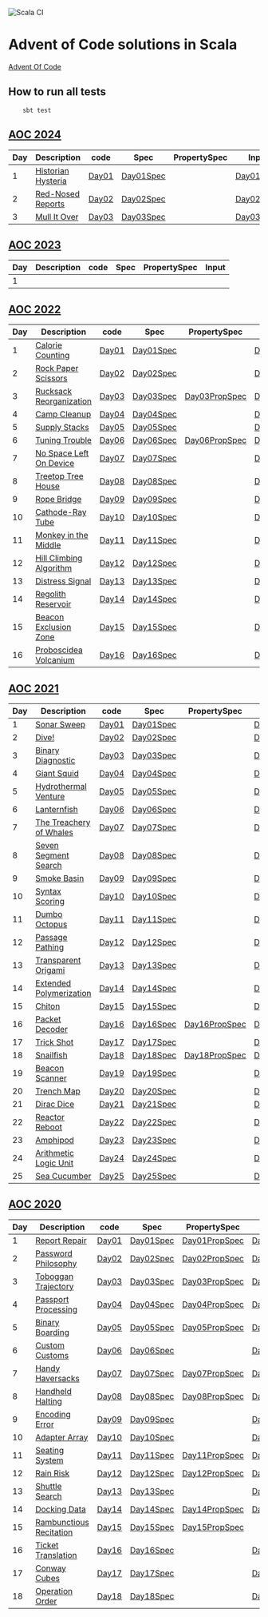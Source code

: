 ![Scala CI](https://github.com/VivianOliveres/advent-of-code/workflows/Scala%20CI/badge.svg?branch=master)

# Advent of Code solutions in Scala

[Advent Of Code](https://adventofcode.com)

## How to run all tests

```
    sbt test
```


## [AOC 2024](https://adventofcode.com/2024)

| Day | Description                                               | code                                                                 | Spec                                                                         | PropertySpec                                                            | Input                                                           |
|-----|-----------------------------------------------------------|----------------------------------------------------------------------|------------------------------------------------------------------------------|-------------------------------------------------------------------------|-----------------------------------------------------------------|
| 1   | [Historian Hysteria](https://adventofcode.com/2024/day/1) | [Day01](../master/src/main/scala/com/kensai/aoc/aoc2024/Day01.scala) | [Day01Spec](../master/src/test/scala/com/kensai/aoc/aoc2024/Day01Spec.scala) | [](../master/src/test/scala/com/kensai/aoc/aoc2024/Day01PropSpec.scala) | [Day01.input](../master/src/test/resources/aoc2024/Day01.input) | 
| 2   | [Red-Nosed Reports](https://adventofcode.com/2024/day/2)  | [Day02](../master/src/main/scala/com/kensai/aoc/aoc2024/Day02.scala) | [Day02Spec](../master/src/test/scala/com/kensai/aoc/aoc2024/Day02Spec.scala) | [](../master/src/test/scala/com/kensai/aoc/aoc2024/Day02PropSpec.scala) | [Day02.input](../master/src/test/resources/aoc2024/Day02.input) | 
| 3   | [Mull It Over](https://adventofcode.com/2024/day/3)       | [Day03](../master/src/main/scala/com/kensai/aoc/aoc2024/Day03.scala) | [Day03Spec](../master/src/test/scala/com/kensai/aoc/aoc2024/Day03Spec.scala) | [](../master/src/test/scala/com/kensai/aoc/aoc2024/Day03PropSpec.scala) | [Day03.input](../master/src/test/resources/aoc2024/Day03.input) | 


## [AOC 2023](https://adventofcode.com/2023)

| Day | Description                                             | code                                                            | Spec                                                                | PropertySpec                                                            | Input                                                           |
|-----|---------------------------------------------------------|-----------------------------------------------------------------|---------------------------------------------------------------------|-------------------------------------------------------------------------|-----------------------------------------------------------------|
| 1   | [](https://adventofcode.com/2023/day/1) | [](../master/src/main/scala/com/kensai/aoc/aoc2023/Day01.scala) | [](../master/src/test/scala/com/kensai/aoc/aoc2023/Day01Spec.scala) | [](../master/src/test/scala/com/kensai/aoc/aoc2023/Day01PropSpec.scala) | [](../master/src/test/resources/aoc2023/Day01.input) | 


## [AOC 2022](https://adventofcode.com/2022)

| Day | Description                                                     | code                                                                 | Spec                                                                         | PropertySpec                                                                         | Input                                                           |
|-----|-----------------------------------------------------------------|----------------------------------------------------------------------|------------------------------------------------------------------------------|--------------------------------------------------------------------------------------|-----------------------------------------------------------------|
| 1   | [Calorie Counting](https://adventofcode.com/2022/day/1)         | [Day01](../master/src/main/scala/com/kensai/aoc/aoc2022/Day01.scala) | [Day01Spec](../master/src/test/scala/com/kensai/aoc/aoc2022/Day01Spec.scala) | [](../master/src/test/scala/com/kensai/aoc/aoc2022/Day01PropSpec.scala)              | [Day01.input](../master/src/test/resources/aoc2022/Day01.input) | 
| 2   | [Rock Paper Scissors](https://adventofcode.com/2022/day/2)      | [Day02](../master/src/main/scala/com/kensai/aoc/aoc2022/Day02.scala) | [Day02Spec](../master/src/test/scala/com/kensai/aoc/aoc2022/Day02Spec.scala) | [](../master/src/test/scala/com/kensai/aoc/aoc2022/Day02PropSpec.scala)              | [Day02.input](../master/src/test/resources/aoc2022/Day02.input) | 
| 3   | [Rucksack Reorganization](https://adventofcode.com/2022/day/3)  | [Day03](../master/src/main/scala/com/kensai/aoc/aoc2022/Day03.scala) | [Day03Spec](../master/src/test/scala/com/kensai/aoc/aoc2022/Day03Spec.scala) | [Day03PropSpec](../master/src/test/scala/com/kensai/aoc/aoc2022/Day03PropSpec.scala) | [Day03.input](../master/src/test/resources/aoc2022/Day03.input) | 
| 4   | [Camp Cleanup](https://adventofcode.com/2022/day/4)             | [Day04](../master/src/main/scala/com/kensai/aoc/aoc2022/Day04.scala) | [Day04Spec](../master/src/test/scala/com/kensai/aoc/aoc2022/Day04Spec.scala) | [](../master/src/test/scala/com/kensai/aoc/aoc2022/Day04PropSpec.scala)              | [Day04.input](../master/src/test/resources/aoc2022/Day04.input) | 
| 5   | [Supply Stacks](https://adventofcode.com/2022/day/5)            | [Day05](../master/src/main/scala/com/kensai/aoc/aoc2022/Day05.scala) | [Day05Spec](../master/src/test/scala/com/kensai/aoc/aoc2022/Day05Spec.scala) | [](../master/src/test/scala/com/kensai/aoc/aoc2022/Day05PropSpec.scala)              | [Day05.input](../master/src/test/resources/aoc2022/Day05.input) | 
| 6   | [Tuning Trouble](https://adventofcode.com/2022/day/6)           | [Day06](../master/src/main/scala/com/kensai/aoc/aoc2022/Day06.scala) | [Day06Spec](../master/src/test/scala/com/kensai/aoc/aoc2022/Day06Spec.scala) | [Day06PropSpec](../master/src/test/scala/com/kensai/aoc/aoc2022/Day06PropSpec.scala) | [Day06.input](../master/src/test/resources/aoc2022/Day06.input) | 
| 7   | [No Space Left On Device](https://adventofcode.com/2022/day/7)  | [Day07](../master/src/main/scala/com/kensai/aoc/aoc2022/Day07.scala) | [Day07Spec](../master/src/test/scala/com/kensai/aoc/aoc2022/Day07Spec.scala) | [](../master/src/test/scala/com/kensai/aoc/aoc2022/Day07PropSpec.scala)              | [Day07.input](../master/src/test/resources/aoc2022/Day07.input) | 
| 8   | [Treetop Tree House](https://adventofcode.com/2022/day/8)       | [Day08](../master/src/main/scala/com/kensai/aoc/aoc2022/Day08.scala) | [Day08Spec](../master/src/test/scala/com/kensai/aoc/aoc2022/Day08Spec.scala) | [](../master/src/test/scala/com/kensai/aoc/aoc2022/Day08PropSpec.scala)              | [Day08.input](../master/src/test/resources/aoc2022/Day08.input) | 
| 9   | [Rope Bridge](https://adventofcode.com/2022/day/9)              | [Day09](../master/src/main/scala/com/kensai/aoc/aoc2022/Day09.scala) | [Day09Spec](../master/src/test/scala/com/kensai/aoc/aoc2022/Day09Spec.scala) | [](../master/src/test/scala/com/kensai/aoc/aoc2022/Day09PropSpec.scala)              | [Day09.input](../master/src/test/resources/aoc2022/Day09.input) | 
| 10  | [Cathode-Ray Tube](https://adventofcode.com/2022/day/10)        | [Day10](../master/src/main/scala/com/kensai/aoc/aoc2022/Day10.scala) | [Day10Spec](../master/src/test/scala/com/kensai/aoc/aoc2022/Day10Spec.scala) | [](../master/src/test/scala/com/kensai/aoc/aoc2022/Day10PropSpec.scala)              | [Day10.input](../master/src/test/resources/aoc2022/Day10.input) | 
| 11  | [Monkey in the Middle](https://adventofcode.com/2022/day/11)    | [Day11](../master/src/main/scala/com/kensai/aoc/aoc2022/Day11.scala) | [Day11Spec](../master/src/test/scala/com/kensai/aoc/aoc2022/Day11Spec.scala) | [](../master/src/test/scala/com/kensai/aoc/aoc2022/Day11PropSpec.scala)              | [Day11.input](../master/src/test/resources/aoc2022/Day11.input) | 
| 12  | [Hill Climbing Algorithm](https://adventofcode.com/2022/day/12) | [Day12](../master/src/main/scala/com/kensai/aoc/aoc2022/Day12.scala) | [Day12Spec](../master/src/test/scala/com/kensai/aoc/aoc2022/Day12Spec.scala) | [](../master/src/test/scala/com/kensai/aoc/aoc2022/Day12PropSpec.scala)              | [Day12.input](../master/src/test/resources/aoc2022/Day12.input) | 
| 13  | [Distress Signal](https://adventofcode.com/2022/day/13)         | [Day13](../master/src/main/scala/com/kensai/aoc/aoc2022/Day13.scala) | [Day13Spec](../master/src/test/scala/com/kensai/aoc/aoc2022/Day13Spec.scala) | [](../master/src/test/scala/com/kensai/aoc/aoc2022/Day13PropSpec.scala)              | [Day13.input](../master/src/test/resources/aoc2022/Day13.input) | 
| 14  | [Regolith Reservoir](https://adventofcode.com/2022/day/14)      | [Day14](../master/src/main/scala/com/kensai/aoc/aoc2022/Day14.scala) | [Day14Spec](../master/src/test/scala/com/kensai/aoc/aoc2022/Day14Spec.scala) | [](../master/src/test/scala/com/kensai/aoc/aoc2022/Day14PropSpec.scala)              | [Day14.input](../master/src/test/resources/aoc2022/Day14.input) | 
| 15  | [Beacon Exclusion Zone](https://adventofcode.com/2022/day/15)   | [Day15](../master/src/main/scala/com/kensai/aoc/aoc2022/Day15.scala) | [Day15Spec](../master/src/test/scala/com/kensai/aoc/aoc2022/Day15Spec.scala) | [](../master/src/test/scala/com/kensai/aoc/aoc2022/Day15PropSpec.scala)              | [Day15.input](../master/src/test/resources/aoc2022/Day15.input) | 
| 16  | [Proboscidea Volcanium](https://adventofcode.com/2022/day/16)   | [Day16](../master/src/main/scala/com/kensai/aoc/aoc2022/Day16.scala) | [Day16Spec](../master/src/test/scala/com/kensai/aoc/aoc2022/Day16Spec.scala) | [](../master/src/test/scala/com/kensai/aoc/aoc2022/Day16PropSpec.scala)              | [Day16.input](../master/src/test/resources/aoc2022/Day16.input) | 


## [AOC 2021](https://adventofcode.com/2021)

| Day | Description                                                     | code                                                                 | Spec                                                                         | PropertySpec                                                                         | Input                                                           |
|-----|-----------------------------------------------------------------|----------------------------------------------------------------------|------------------------------------------------------------------------------|--------------------------------------------------------------------------------------|-----------------------------------------------------------------|
| 1   | [Sonar Sweep](https://adventofcode.com/2021/day/1)              | [Day01](../master/src/main/scala/com/kensai/aoc/aoc2021/Day01.scala) | [Day01Spec](../master/src/test/scala/com/kensai/aoc/aoc2021/Day01Spec.scala) | [](../master/src/test/scala/com/kensai/aoc/aoc2021/Day01PropSpec.scala)              | [Day01.input](../master/src/test/resources/aoc2021/Day01.input) | 
| 2   | [Dive!](https://adventofcode.com/2021/day/2)                    | [Day02](../master/src/main/scala/com/kensai/aoc/aoc2021/Day02.scala) | [Day02Spec](../master/src/test/scala/com/kensai/aoc/aoc2021/Day02Spec.scala) | [](../master/src/test/scala/com/kensai/aoc/aoc2021/Day02PropSpec.scala)              | [Day01.input](../master/src/test/resources/aoc2021/Day02.input) | 
| 3   | [Binary Diagnostic](https://adventofcode.com/2021/day/3)        | [Day03](../master/src/main/scala/com/kensai/aoc/aoc2021/Day03.scala) | [Day03Spec](../master/src/test/scala/com/kensai/aoc/aoc2021/Day03Spec.scala) | [](../master/src/test/scala/com/kensai/aoc/aoc2021/Day03PropSpec.scala)              | [Day03.input](../master/src/test/resources/aoc2021/Day03.input) | 
| 4   | [Giant Squid](https://adventofcode.com/2021/day/4)              | [Day04](../master/src/main/scala/com/kensai/aoc/aoc2021/Day04.scala) | [Day04Spec](../master/src/test/scala/com/kensai/aoc/aoc2021/Day04Spec.scala) | [](../master/src/test/scala/com/kensai/aoc/aoc2021/Day04PropSpec.scala)              | [Day04.input](../master/src/test/resources/aoc2021/Day04.input) | 
| 5   | [Hydrothermal Venture](https://adventofcode.com/2021/day/5)     | [Day05](../master/src/main/scala/com/kensai/aoc/aoc2021/Day05.scala) | [Day05Spec](../master/src/test/scala/com/kensai/aoc/aoc2021/Day05Spec.scala) | [](../master/src/test/scala/com/kensai/aoc/aoc2021/Day05PropSpec.scala)              | [Day05.input](../master/src/test/resources/aoc2021/Day05.input) | 
| 6   | [Lanternfish](https://adventofcode.com/2021/day/6)              | [Day06](../master/src/main/scala/com/kensai/aoc/aoc2021/Day06.scala) | [Day06Spec](../master/src/test/scala/com/kensai/aoc/aoc2021/Day06Spec.scala) | [](../master/src/test/scala/com/kensai/aoc/aoc2021/Day06PropSpec.scala)              | [Day06.input](../master/src/test/resources/aoc2021/Day06.input) | 
| 7   | [The Treachery of Whales](https://adventofcode.com/2021/day/7)  | [Day07](../master/src/main/scala/com/kensai/aoc/aoc2021/Day07.scala) | [Day07Spec](../master/src/test/scala/com/kensai/aoc/aoc2021/Day07Spec.scala) | [](../master/src/test/scala/com/kensai/aoc/aoc2021/Day07PropSpec.scala)              | [Day07.input](../master/src/test/resources/aoc2021/Day07.input) | 
| 8   | [Seven Segment Search](https://adventofcode.com/2021/day/8)     | [Day08](../master/src/main/scala/com/kensai/aoc/aoc2021/Day08.scala) | [Day08Spec](../master/src/test/scala/com/kensai/aoc/aoc2021/Day08Spec.scala) | [](../master/src/test/scala/com/kensai/aoc/aoc2021/Day08PropSpec.scala)              | [Day08.input](../master/src/test/resources/aoc2021/Day08.input) | 
| 9   | [Smoke Basin](https://adventofcode.com/2021/day/9)              | [Day09](../master/src/main/scala/com/kensai/aoc/aoc2021/Day09.scala) | [Day09Spec](../master/src/test/scala/com/kensai/aoc/aoc2021/Day09Spec.scala) | [](../master/src/test/scala/com/kensai/aoc/aoc2021/Day09PropSpec.scala)              | [Day09.input](../master/src/test/resources/aoc2021/Day09.input) | 
| 10  | [Syntax Scoring](https://adventofcode.com/2021/day/10)          | [Day10](../master/src/main/scala/com/kensai/aoc/aoc2021/Day10.scala) | [Day10Spec](../master/src/test/scala/com/kensai/aoc/aoc2021/Day10Spec.scala) | [](../master/src/test/scala/com/kensai/aoc/aoc2021/Day10PropSpec.scala)              | [Day10.input](../master/src/test/resources/aoc2021/Day10.input) | 
| 11  | [Dumbo Octopus](https://adventofcode.com/2021/day/11)           | [Day11](../master/src/main/scala/com/kensai/aoc/aoc2021/Day11.scala) | [Day11Spec](../master/src/test/scala/com/kensai/aoc/aoc2021/Day11Spec.scala) | [](../master/src/test/scala/com/kensai/aoc/aoc2021/Day11PropSpec.scala)              | [Day11.input](../master/src/test/resources/aoc2021/Day11.input) | 
| 12  | [Passage Pathing](https://adventofcode.com/2021/day/12)         | [Day12](../master/src/main/scala/com/kensai/aoc/aoc2021/Day12.scala) | [Day12Spec](../master/src/test/scala/com/kensai/aoc/aoc2021/Day12Spec.scala) | [](../master/src/test/scala/com/kensai/aoc/aoc2021/Day12PropSpec.scala)              | [Day12.input](../master/src/test/resources/aoc2021/Day12.input) | 
| 13  | [Transparent Origami](https://adventofcode.com/2021/day/13)     | [Day13](../master/src/main/scala/com/kensai/aoc/aoc2021/Day13.scala) | [Day13Spec](../master/src/test/scala/com/kensai/aoc/aoc2021/Day13Spec.scala) | [](../master/src/test/scala/com/kensai/aoc/aoc2021/Day13PropSpec.scala)              | [Day13.input](../master/src/test/resources/aoc2021/Day13.input) | 
| 14  | [Extended Polymerization](https://adventofcode.com/2021/day/14) | [Day14](../master/src/main/scala/com/kensai/aoc/aoc2021/Day14.scala) | [Day14Spec](../master/src/test/scala/com/kensai/aoc/aoc2021/Day14Spec.scala) | [](../master/src/test/scala/com/kensai/aoc/aoc2021/Day14PropSpec.scala)              | [Day14.input](../master/src/test/resources/aoc2021/Day14.input) | 
| 15  | [Chiton](https://adventofcode.com/2021/day/15)                  | [Day15](../master/src/main/scala/com/kensai/aoc/aoc2021/Day15.scala) | [Day15Spec](../master/src/test/scala/com/kensai/aoc/aoc2021/Day15Spec.scala) | [](../master/src/test/scala/com/kensai/aoc/aoc2021/Day15PropSpec.scala)              | [Day15.input](../master/src/test/resources/aoc2021/Day15.input) | 
| 16  | [Packet Decoder](https://adventofcode.com/2021/day/16)          | [Day16](../master/src/main/scala/com/kensai/aoc/aoc2021/Day16.scala) | [Day16Spec](../master/src/test/scala/com/kensai/aoc/aoc2021/Day16Spec.scala) | [Day16PropSpec](../master/src/test/scala/com/kensai/aoc/aoc2021/Day16PropSpec.scala) | [Day16.input](../master/src/test/resources/aoc2021/Day16.input) | 
| 17  | [Trick Shot](https://adventofcode.com/2021/day/17)              | [Day17](../master/src/main/scala/com/kensai/aoc/aoc2021/Day17.scala) | [Day17Spec](../master/src/test/scala/com/kensai/aoc/aoc2021/Day17Spec.scala) | [](../master/src/test/scala/com/kensai/aoc/aoc2021/Day17PropSpec.scala)              | [Day17.input](../master/src/test/resources/aoc2021/Day17.input) | 
| 18  | [Snailfish](https://adventofcode.com/2021/day/18)               | [Day18](../master/src/main/scala/com/kensai/aoc/aoc2021/Day18.scala) | [Day18Spec](../master/src/test/scala/com/kensai/aoc/aoc2021/Day18Spec.scala) | [Day18PropSpec](../master/src/test/scala/com/kensai/aoc/aoc2021/Day18PropSpec.scala) | [Day18.input](../master/src/test/resources/aoc2021/Day18.input) | 
| 19  | [Beacon Scanner](https://adventofcode.com/2021/day/19)          | [Day19](../master/src/main/scala/com/kensai/aoc/aoc2021/Day19.scala) | [Day19Spec](../master/src/test/scala/com/kensai/aoc/aoc2021/Day19Spec.scala) | [](../master/src/test/scala/com/kensai/aoc/aoc2021/Day19PropSpec.scala)              | [Day19.input](../master/src/test/resources/aoc2021/Day19.input) | 
| 20  | [Trench Map](https://adventofcode.com/2021/day/20)              | [Day20](../master/src/main/scala/com/kensai/aoc/aoc2021/Day20.scala) | [Day20Spec](../master/src/test/scala/com/kensai/aoc/aoc2021/Day20Spec.scala) | [](../master/src/test/scala/com/kensai/aoc/aoc2021/Day20PropSpec.scala)              | [Day20.input](../master/src/test/resources/aoc2021/Day20.input) | 
| 21  | [Dirac Dice](https://adventofcode.com/2021/day/21)              | [Day21](../master/src/main/scala/com/kensai/aoc/aoc2021/Day21.scala) | [Day21Spec](../master/src/test/scala/com/kensai/aoc/aoc2021/Day21Spec.scala) | [](../master/src/test/scala/com/kensai/aoc/aoc2021/Day21PropSpec.scala)              | [Day21.input](../master/src/test/resources/aoc2021/Day21.input) | 
| 22  | [Reactor Reboot](https://adventofcode.com/2021/day/22)          | [Day22](../master/src/main/scala/com/kensai/aoc/aoc2021/Day22.scala) | [Day22Spec](../master/src/test/scala/com/kensai/aoc/aoc2021/Day22Spec.scala) | [](../master/src/test/scala/com/kensai/aoc/aoc2022/Day22PropSpec.scala)              | [Day22.input](../master/src/test/resources/aoc2021/Day22.input) | 
| 23  | [Amphipod](https://adventofcode.com/2021/day/23)                | [Day23](../master/src/main/scala/com/kensai/aoc/aoc2021/Day23.scala) | [Day23Spec](../master/src/test/scala/com/kensai/aoc/aoc2021/Day23Spec.scala) | [](../master/src/test/scala/com/kensai/aoc/aoc2022/Day23PropSpec.scala)              | [Day23.input](../master/src/test/resources/aoc2021/Day23.input) | 
| 24  | [Arithmetic Logic Unit](https://adventofcode.com/2021/day/24)   | [Day24](../master/src/main/scala/com/kensai/aoc/aoc2021/Day24.scala) | [Day24Spec](../master/src/test/scala/com/kensai/aoc/aoc2021/Day24Spec.scala) | [](../master/src/test/scala/com/kensai/aoc/aoc2022/Day24PropSpec.scala)              | [Day24.input](../master/src/test/resources/aoc2021/Day24.input) | 
| 25  | [Sea Cucumber](https://adventofcode.com/2021/day/25)            | [Day25](../master/src/main/scala/com/kensai/aoc/aoc2021/Day25.scala) | [Day25Spec](../master/src/test/scala/com/kensai/aoc/aoc2021/Day25Spec.scala) | [](../master/src/test/scala/com/kensai/aoc/aoc2022/Day25PropSpec.scala)              | [Day25.input](../master/src/test/resources/aoc2021/Day25.input) | 


## [AOC 2020](https://adventofcode.com/2020)

| Day | Description | code                                                                 | Spec | PropertySpec | Input |
| --- | -------------------------------------------------------------- |----------------------------------------------------------------------| -------------------------------------------------------------------- | ---------------------------------------------------------------------------- | --------------------------------------------------------|
| 1  | [Report Repair](https://adventofcode.com/2020/day/1)            | [Day01](../master/src/main/scala/com/kensai/aoc/aoc2020/Day01.scala) | [Day01Spec](../master/src/test/scala/com/kensai/aoc/aoc2020/Day01Spec.scala) | [Day01PropSpec](../master/src/test/scala/com/kensai/aoc/aoc2020/Day01PropSpec.scala) | [Day01.input](../master/src/test/resources/aoc2020/Day01.input) | 
| 2  | [Password Philosophy](https://adventofcode.com/2020/day/2)      | [Day02](../master/src/main/scala/com/kensai/aoc/aoc2020/Day02.scala) | [Day02Spec](../master/src/test/scala/com/kensai/aoc/aoc2020/Day02Spec.scala) | [Day02PropSpec](../master/src/test/scala/com/kensai/aoc/aoc2020/Day02PropSpec.scala) | [Day02.input](../master/src/test/resources/aoc2020/Day02.input) | 
| 3  | [Toboggan Trajectory](https://adventofcode.com/2020/day/3)      | [Day03](../master/src/main/scala/com/kensai/aoc/aoc2020/Day03.scala) | [Day03Spec](../master/src/test/scala/com/kensai/aoc/aoc2020/Day03Spec.scala) | [Day03PropSpec](../master/src/test/scala/com/kensai/aoc/aoc2020/Day03PropSpec.scala) | [Day03.input](../master/src/test/resources/aoc2020/Day03.input) | 
| 4  | [Passport Processing](https://adventofcode.com/2020/day/4)      | [Day04](../master/src/main/scala/com/kensai/aoc/aoc2020/Day04.scala) | [Day04Spec](../master/src/test/scala/com/kensai/aoc/aoc2020/Day04Spec.scala) | [Day04PropSpec](../master/src/test/scala/com/kensai/aoc/aoc2020/Day04PropSpec.scala) | [Day04.input](../master/src/test/resources/aoc2020/Day04.input) | 
| 5  | [Binary Boarding](https://adventofcode.com/2020/day/5)          | [Day05](../master/src/main/scala/com/kensai/aoc/aoc2020/Day05.scala) | [Day05Spec](../master/src/test/scala/com/kensai/aoc/aoc2020/Day05Spec.scala) | [Day05PropSpec](../master/src/test/scala/com/kensai/aoc/aoc2020/Day05PropSpec.scala) | [Day05.input](../master/src/test/resources/aoc2020/Day05.input) | 
| 6  | [Custom Customs](https://adventofcode.com/2020/day/6)           | [Day06](../master/src/main/scala/com/kensai/aoc/aoc2020/Day06.scala) | [Day06Spec](../master/src/test/scala/com/kensai/aoc/aoc2020/Day06Spec.scala) | [](../master/src/test/scala/com/kensai/aoc/aoc2020/Day06PropSpec.scala)              | [Day06.input](../master/src/test/resources/aoc2020/Day06.input) |
| 7  | [Handy Haversacks](https://adventofcode.com/2020/day/7)         | [Day07](../master/src/main/scala/com/kensai/aoc/aoc2020/Day07.scala) | [Day07Spec](../master/src/test/scala/com/kensai/aoc/aoc2020/Day07Spec.scala) | [Day07PropSpec](../master/src/test/scala/com/kensai/aoc/aoc2020/Day07PropSpec.scala) | [Day07.input](../master/src/test/resources/aoc2020/Day07.input) |
| 8  | [Handheld Halting](https://adventofcode.com/2020/day/8)         | [Day08](../master/src/main/scala/com/kensai/aoc/aoc2020/Day08.scala) | [Day08Spec](../master/src/test/scala/com/kensai/aoc/aoc2020/Day08Spec.scala) | [Day08PropSpec](../master/src/test/scala/com/kensai/aoc/aoc2020/Day08PropSpec.scala) | [Day08.input](../master/src/test/resources/aoc2020/Day08.input) |
| 9  | [Encoding Error](https://adventofcode.com/2020/day/9)           | [Day09](../master/src/main/scala/com/kensai/aoc/aoc2020/Day09.scala) | [Day09Spec](../master/src/test/scala/com/kensai/aoc/aoc2020/Day09Spec.scala) | [](../master/src/test/scala/com/kensai/aoc/aoc2020/Day09PropSpec.scala)              | [Day09.input](../master/src/test/resources/aoc2020/Day09.input) |
| 10 | [Adapter Array](https://adventofcode.com/2020/day/10)           | [Day10](../master/src/main/scala/com/kensai/aoc/aoc2020/Day10.scala) | [Day10Spec](../master/src/test/scala/com/kensai/aoc/aoc2020/Day10Spec.scala) | [](../master/src/test/scala/com/kensai/aoc/aoc2020/Day10PropSpec.scala)              | [Day10.input](../master/src/test/resources/aoc2020/Day10.input) |
| 11 | [Seating System](https://adventofcode.com/2020/day/11)          | [Day11](../master/src/main/scala/com/kensai/aoc/aoc2020/Day11.scala) | [Day11Spec](../master/src/test/scala/com/kensai/aoc/aoc2020/Day11Spec.scala) | [Day11PropSpec](../master/src/test/scala/com/kensai/aoc/aoc2020/Day11PropSpec.scala) | [Day11.input](../master/src/test/resources/aoc2020/Day11.input) |
| 12 | [Rain Risk](https://adventofcode.com/2020/day/12)               | [Day12](../master/src/main/scala/com/kensai/aoc/aoc2020/Day12.scala) | [Day12Spec](../master/src/test/scala/com/kensai/aoc/aoc2020/Day12Spec.scala) | [Day12PropSpec](../master/src/test/scala/com/kensai/aoc/aoc2020/Day12PropSpec.scala) | [Day12.input](../master/src/test/resources/aoc2020/Day12.input) |
| 13 | [Shuttle Search](https://adventofcode.com/2020/day/13)          | [Day13](../master/src/main/scala/com/kensai/aoc/aoc2020/Day13.scala) | [Day13Spec](../master/src/test/scala/com/kensai/aoc/aoc2020/Day13Spec.scala) | [](../master/src/test/scala/com/kensai/aoc/aoc2020/Day13PropSpec.scala)              | [Day13.input](../master/src/test/resources/aoc2020/Day13.input) |
| 14 | [Docking Data](https://adventofcode.com/2020/day/14)            | [Day14](../master/src/main/scala/com/kensai/aoc/aoc2020/Day14.scala) | [Day14Spec](../master/src/test/scala/com/kensai/aoc/aoc2020/Day14Spec.scala) | [Day14PropSpec](../master/src/test/scala/com/kensai/aoc/aoc2020/Day14PropSpec.scala) | [Day14.input](../master/src/test/resources/aoc2020/Day14.input) |
| 15 | [Rambunctious Recitation](https://adventofcode.com/2020/day/15) | [Day15](../master/src/main/scala/com/kensai/aoc/aoc2020/Day15.scala) | [Day15Spec](../master/src/test/scala/com/kensai/aoc/aoc2020/Day15Spec.scala) | [Day15PropSpec](../master/src/test/scala/com/kensai/aoc/aoc2020/Day15PropSpec.scala) | [](../master/src/test/resources/aoc2020/Day15.input)            |
| 16 | [Ticket Translation](https://adventofcode.com/2020/day/16)      | [Day16](../master/src/main/scala/com/kensai/aoc/aoc2020/Day16.scala) | [Day16Spec](../master/src/test/scala/com/kensai/aoc/aoc2020/Day16Spec.scala) | [](../master/src/test/scala/com/kensai/aoc/aoc2020/Day16PropSpec.scala)              | [Day16.input](../master/src/test/resources/aoc2020/Day16.input) |
| 17 | [Conway Cubes](https://adventofcode.com/2020/day/17)            | [Day17](../master/src/main/scala/com/kensai/aoc/aoc2020/Day17.scala) | [Day17Spec](../master/src/test/scala/com/kensai/aoc/aoc2020/Day17Spec.scala) | [](../master/src/test/scala/com/kensai/aoc/aoc2020/Day17PropSpec.scala)              | [Day17.input](../master/src/test/resources/aoc2020/Day17.input) |
| 18 | [Operation Order](https://adventofcode.com/2020/day/18)         | [Day18](../master/src/main/scala/com/kensai/aoc/aoc2020/Day18.scala) | [Day18Spec](../master/src/test/scala/com/kensai/aoc/aoc2020/Day18Spec.scala) | [](../master/src/test/scala/com/kensai/aoc/aoc2020/Day18PropSpec.scala)              | [Day18.input](../master/src/test/resources/aoc2020/Day18.input) |
